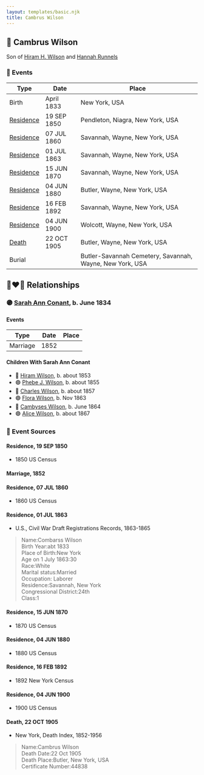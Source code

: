 ```yaml
---
layout: templates/basic.njk
title: Cambrus Wilson
---
```

## 🔵 Cambrus Wilson

Son of [Hiram H. Wilson](/people/8/82044077) and [Hannah Runnels](/people/9/9135776)

### 📆 Events

Type | Date | Place
------ | ------ | ------
Birth | April 1833 | New York, USA
[Residence](#event-abba2c8d-e90a-41a0-864b-ff56f27eca80) | 19 SEP 1850 | Pendleton, Niagra, New York, USA
[Residence](#event-66bcc78f-fe79-4749-82d7-f0af2d518f30) | 07 JUL 1860 | Savannah, Wayne, New York, USA
[Residence](#event-1ac188c5-1b33-4fa1-87c2-56402ee5ef97) | 01 JUL 1863 | Savannah, Wayne, New York, USA
[Residence](#event-6e1fe81b-5068-4d92-9551-711d58fcfb70) | 15 JUN 1870 | Savannah, Wayne, New York, USA
[Residence](#event-d1609e0d-104a-409d-b914-186b389584bf) | 04 JUN 1880 | Butler, Wayne, New York, USA
[Residence](#event-0f2ae006-4d9c-4f32-96b5-dc16570e8fbe) | 16 FEB 1892 | Savannah, Wayne, New York, USA
[Residence](#event-ebe64a04-a820-4407-8c1c-5e330ce98214) | 04 JUN 1900 | Wolcott, Wayne, New York, USA
[Death](#event-d658504a-f293-486a-818b-b079c794db9a) | 22 OCT 1905 | Butler, Wayne, New York, USA
Burial |  | Butler-Savannah Cemetery, Savannah, Wayne, New York, USA

## 👩‍❤️‍👨 Relationships

### 🟣 [Sarah Ann Conant](/people/3/3929404), b. June 1834

#### Events

Type | Date | Place
------ | ------ | ------
Marriage | 1852 |
#### Children With Sarah Ann Conant
* 🔵 [Hiram Wilson](/people/5/58050398), b. about 1853
* 🟣 [Phebe J. Wilson](/people/9/96493800), b. about 1855
* 🔵 [Charles Wilson](/people/6/64845280), b. about 1857
* 🟣 [Flora Wilson](/people/2/2426620), b. Nov 1863
* 🔵 [Cambyses Wilson](/people/3/335666), b. June 1864
* 🟣 [Alice Wilson](/people/4/41702), b. about 1867
### 📰 Event Sources

#### <a id="event-abba2c8d-e90a-41a0-864b-ff56f27eca80"></a> Residence, 19 SEP 1850
* 1850 US Census

#### <a id="event-68c3fef4-d48d-41bb-b19e-6747d633a230"></a> Marriage, 1852

#### <a id="event-66bcc78f-fe79-4749-82d7-f0af2d518f30"></a> Residence, 07 JUL 1860
* 1860 US Census

#### <a id="event-1ac188c5-1b33-4fa1-87c2-56402ee5ef97"></a> Residence, 01 JUL 1863
* U.S., Civil War Draft Registrations Records, 1863-1865
>   
  > Name:Combarss Wilson  
  > Birth Year:abt 1833  
  > Place of Birth:New York  
  > Age on 1 July 1863:30  
  > Race:White  
  > Marital status:Married  
  > Occupation: Laborer  
  > Residence:Savannah, New York  
  > Congressional District:24th  
  > Class:1

#### <a id="event-6e1fe81b-5068-4d92-9551-711d58fcfb70"></a> Residence, 15 JUN 1870
* 1870 US Census

#### <a id="event-d1609e0d-104a-409d-b914-186b389584bf"></a> Residence, 04 JUN 1880
* 1880 US Census

#### <a id="event-0f2ae006-4d9c-4f32-96b5-dc16570e8fbe"></a> Residence, 16 FEB 1892
* 1892 New York Census

#### <a id="event-ebe64a04-a820-4407-8c1c-5e330ce98214"></a> Residence, 04 JUN 1900
* 1900 US Census

#### <a id="event-d658504a-f293-486a-818b-b079c794db9a"></a> Death, 22 OCT 1905
* New York, Death Index, 1852-1956
>   
  > Name:Cambrus Wilson  
  > Death Date:22 Oct 1905  
  > Death Place:Butler, New York, USA  
  > Certificate Number:44838
